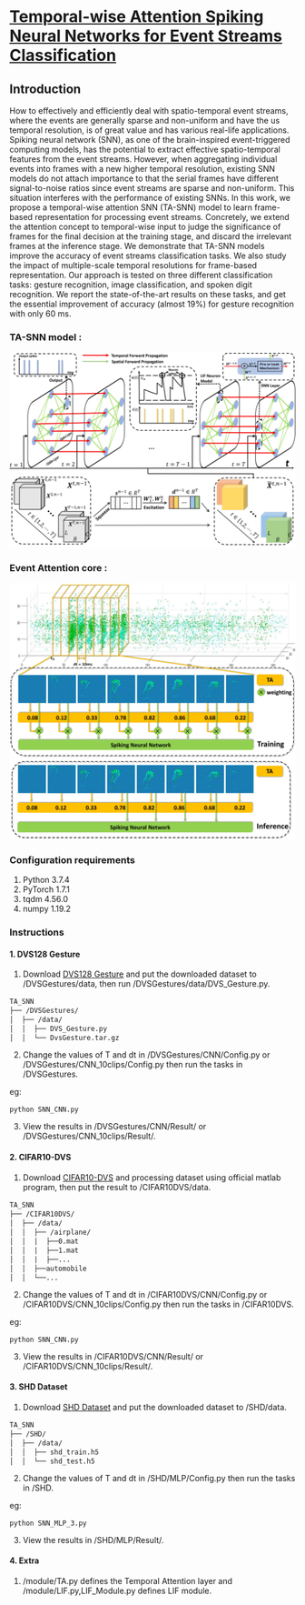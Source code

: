 # [Temporal-wise Attention Spiking Neural Networks for Event Streams Classification](https://openaccess.thecvf.com/content/ICCV2021/html/Yao_Temporal-Wise_Attention_Spiking_Neural_Networks_for_Event_Streams_Classification_ICCV_2021_paper.html)

## Introduction

How to effectively and efficiently deal with spatio-temporal event streams, where the events are generally sparse and non-uniform and have the us temporal resolution, is of great value and has various real-life applications. Spiking neural network (SNN), as one of the brain-inspired event-triggered computing models, has the potential to extract effective spatio-temporal features from the event streams. However, when aggregating individual events into frames with a new higher temporal resolution, existing SNN models do not attach importance to that the serial frames have different signal-to-noise ratios since event streams are sparse and non-uniform. This situation interferes with the performance of existing SNNs. In this work, we propose a temporal-wise attention SNN (TA-SNN) model to learn frame-based representation for processing event streams. Concretely, we extend the attention concept to temporal-wise input to judge the significance of frames for the final decision at the training stage, and discard the irrelevant frames at the inference stage. We demonstrate that TA-SNN models improve the accuracy of event streams classification tasks. We also study the impact of multiple-scale temporal resolutions for frame-based representation. Our approach is tested on three different classification tasks: gesture recognition, image classification, and spoken digit recognition. We report the state-of-the-art results on these tasks, and get the essential improvement of accuracy (almost 19%) for gesture recognition with only 60 ms.

### TA-SNN model :
![TA-SNN model](figure/TA_SNN_MODEL_page-0001.jpg)

### Event Attention core :
![](figure/Event_data_fig_page-0001.jpg)

### **Configuration requirements**
1. Python 3.7.4
2. PyTorch 1.7.1
3. tqdm 4.56.0
4. numpy 1.19.2



### **Instructions**
#### 1. DVS128 Gesture
1. Download [DVS128 Gesture](https://www.research.ibm.com/dvsgesture/) and put the downloaded dataset to /DVSGestures/data, then run /DVSGestures/data/DVS_Gesture.py.
```
TA_SNN
├── /DVSGestures/
│  ├── /data/
│  │  ├── DVS_Gesture.py
│  │  └── DvsGesture.tar.gz
```
2. Change the values of T and dt in /DVSGestures/CNN/Config.py or /DVSGestures/CNN_10clips/Config.py then run the tasks in /DVSGestures.

eg:
```
python SNN_CNN.py
```
3. View the results in /DVSGestures/CNN/Result/ or /DVSGestures/CNN_10clips/Result/.



#### 2. CIFAR10-DVS
1. Download [CIFAR10-DVS](https://figshare.com/articles/dataset/CIFAR10-DVS_New/4724671/2) and processing dataset using official matlab program, then put the result to /CIFAR10DVS/data.
```
TA_SNN
├── /CIFAR10DVS/
│  ├── /data/
│  │  ├── /airplane/
│  │  |  ├──0.mat
│  │  |  ├──1.mat
│  │  |  ├──...
│  │  ├──automobile
│  │  └──...
```
2. Change the values of T and dt in /CIFAR10DVS/CNN/Config.py or /CIFAR10DVS/CNN_10clips/Config.py then run the tasks in /CIFAR10DVS.

eg:
```
python SNN_CNN.py
```
3. View the results in /CIFAR10DVS/CNN/Result/ or /CIFAR10DVS/CNN_10clips/Result/.




#### 3. SHD Dataset
1. Download [SHD Dataset](https://compneuro.net/datasets/) and put the downloaded dataset to /SHD/data.
```
TA_SNN
├── /SHD/
│  ├── /data/
│  │  ├── shd_train.h5
│  │  └── shd_test.h5
```
2. Change the values of T and dt in /SHD/MLP/Config.py then run the tasks in /SHD.

eg:
```
python SNN_MLP_3.py
```
3. View the results in /SHD/MLP/Result/.
#### 4. Extra
1. /module/TA.py defines the Temporal Attention layer and /module/LIF.py,LIF_Module.py defines LIF module.
